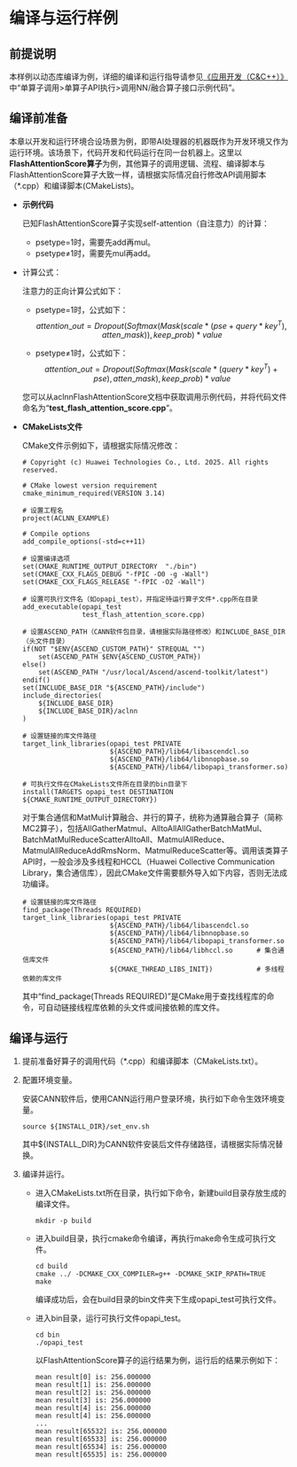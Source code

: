 # 编译与运行样例

## 前提说明

本样例以动态库编译为例，详细的编译和运行指导请参见[《应用开发（C&C++）》](https://hiascend.com/document/redirect/CannCommercialCppInferWizard)中“单算子调用>单算子API执行>调用NN/融合算子接口示例代码”。

## 编译前准备
本章以开发和运行环境合设场景为例，即带AI处理器的机器既作为开发环境又作为运行环境。该场景下，代码开发和代码运行在同一台机器上。这里以**FlashAttentionScore算子**为例，其他算子的调用逻辑、流程、编译脚本与FlashAttentionScore算子大致一样，请根据实际情况自行修改API调用脚本（\*.cpp）和编译脚本(CMakeLists)。

- **示例代码**

   已知FlashAttentionScore算子实现self-attention（自注意力）的计算：  
    -   psetype=1时，需要先add再mul。
    -   psetype≠1时，需要先mul再add。

- 计算公式：

  注意力的正向计算公式如下：

    - psetype=1时，公式如下：
      $$
      attention\_out = Dropout(Softmax(Mask(scale*(pse+query*key^T), atten\_mask)), keep\_prob)*value
      $$

    - psetype≠1时，公式如下：
      $$
      attention\_out=Dropout(Softmax(Mask(scale*(query*key^T) + pse),atten\_mask),keep\_prob)*value
      $$

  您可以从aclnnFlashAttentionScore文档中获取调用示例代码，并将代码文件命名为“**test\_flash_attention_score.cpp**”。

- **CMakeLists文件**

    CMake文件示例如下，请根据实际情况修改：
    ```
    # Copyright (c) Huawei Technologies Co., Ltd. 2025. All rights reserved.
    
    # CMake lowest version requirement
    cmake_minimum_required(VERSION 3.14)
    
    # 设置工程名
    project(ACLNN_EXAMPLE)
    
    # Compile options
    add_compile_options(-std=c++11)
    
    # 设置编译选项
    set(CMAKE_RUNTIME_OUTPUT_DIRECTORY  "./bin")    
    set(CMAKE_CXX_FLAGS_DEBUG "-fPIC -O0 -g -Wall")
    set(CMAKE_CXX_FLAGS_RELEASE "-fPIC -O2 -Wall")
    
    # 设置可执行文件名（如opapi_test），并指定待运行算子文件*.cpp所在目录
    add_executable(opapi_test
                   test_flash_attention_score.cpp) 
    
    # 设置ASCEND_PATH（CANN软件包目录，请根据实际路径修改）和INCLUDE_BASE_DIR（头文件目录）
    if(NOT "$ENV{ASCEND_CUSTOM_PATH}" STREQUAL "")      
        set(ASCEND_PATH $ENV{ASCEND_CUSTOM_PATH})
    else()
        set(ASCEND_PATH "/usr/local/Ascend/ascend-toolkit/latest")
    endif()
    set(INCLUDE_BASE_DIR "${ASCEND_PATH}/include")
    include_directories(
        ${INCLUDE_BASE_DIR}
        ${INCLUDE_BASE_DIR}/aclnn
    )
    
    # 设置链接的库文件路径
    target_link_libraries(opapi_test PRIVATE
                          ${ASCEND_PATH}/lib64/libascendcl.so
                          ${ASCEND_PATH}/lib64/libnnopbase.so
                          ${ASCEND_PATH}/lib64/libopapi_transformer.so)
    
    # 可执行文件在CMakeLists文件所在目录的bin目录下
    install(TARGETS opapi_test DESTINATION ${CMAKE_RUNTIME_OUTPUT_DIRECTORY})
    ```
    对于集合通信和MatMul计算融合、并行的算子，统称为通算融合算子（简称MC2算子），包括AllGatherMatmul、AlltoAllAllGatherBatchMatMul、BatchMatMulReduceScatterAlltoAll、MatmulAllReduce、MatmulAllReduceAddRmsNorm、MatmulReduceScatter等。调用该类算子API时，一般会涉及多线程和HCCL（Huawei Collective Communication Library，集合通信库），因此CMake文件需要额外导入如下内容，否则无法成功编译。
  
  ```
  # 设置链接的库文件路径
  find_package(Threads REQUIRED)
  target_link_libraries(opapi_test PRIVATE
                        ${ASCEND_PATH}/lib64/libascendcl.so
                        ${ASCEND_PATH}/lib64/libnnopbase.so
                        ${ASCEND_PATH}/lib64/libopapi_transformer.so
                        ${ASCEND_PATH}/lib64/libhccl.so      # 集合通信库文件
                        ${CMAKE_THREAD_LIBS_INIT})           # 多线程依赖的库文件
  ```
  其中“find_package(Threads REQUIRED)”是CMake用于查找线程库的命令，可自动链接线程库依赖的头文件或间接依赖的库文件。
  
## 编译与运行

  1. 提前准备好算子的调用代码（\*.cpp）和编译脚本（CMakeLists.txt）。
  2. 配置环境变量。 

     安装CANN软件后，使用CANN运行用户登录环境，执行如下命令生效环境变量。
        ```
        source ${INSTALL_DIR}/set_env.sh
        ```
     其中${INSTALL_DIR}为CANN软件安装后文件存储路径，请根据实际情况替换。 
   3. 编译并运行。
        - 进入CMakeLists.txt所在目录，执行如下命令，新建build目录存放生成的编译文件。
          
            ```
            mkdir -p build 
            ```
        
        - 进入build目录，执行cmake命令编译，再执行make命令生成可执行文件。
          
          ```
          cd build
          cmake ../ -DCMAKE_CXX_COMPILER=g++ -DCMAKE_SKIP_RPATH=TRUE
          make
          ```

          编译成功后，会在build目录的bin文件夹下生成opapi\_test可执行文件。
          
      - 进入bin目录，运行可执行文件opapi\_test。
        
        ```
        cd bin
        ./opapi_test
        ```
        
        以FlashAttentionScore算子的运行结果为例，运行后的结果示例如下：

        ```
        mean result[0] is: 256.000000
        mean result[1] is: 256.000000
        mean result[2] is: 256.000000
        mean result[3] is: 256.000000
        mean result[4] is: 256.000000
        mean result[4] is: 256.000000
        ...
        mean result[65532] is: 256.000000
        mean result[65533] is: 256.000000
        mean result[65534] is: 256.000000
        mean result[65535] is: 256.000000
        ```
